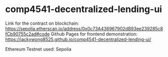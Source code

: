 # comp4541-decentralized-lending-ui

Link for the contract on blockchain: https://sepolia.etherscan.io/address/0x0c73A436967902dB93ee239285c8fCb90755c2ad#code
Github Pages for frontend demonstration: https://jackywong8525.github.io/comp4541-decentralized-lending-ui/

Ethereum Testnet used: Sepolia
